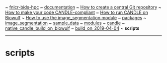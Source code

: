 ~ [fnlcr-bids-hpc](https://cbiit.github.io/fnlcr-bids-hpc)
  ~ [documentation](https://cbiit.github.io/fnlcr-bids-hpc/documentation)
    ~ [How to create a central Git repository](https://cbiit.github.io/fnlcr-bids-hpc/documentation/how_to_create_a_central_git_repo)
    ~ [How to make your code CANDLE-compliant](https://cbiit.github.io/fnlcr-bids-hpc/documentation/how_to_make_your_code_candle_compliant)
    ~ [How to run CANDLE on Biowulf](https://cbiit.github.io/fnlcr-bids-hpc/documentation/how_to_run_candle_on_biowulf)
  ~ [How to use the image_segmentation module](https://cbiit.github.io/fnlcr-bids-hpc/image_segmentation)
    ~ [packages](https://cbiit.github.io/fnlcr-bids-hpc/image_segmentation/packages)
      ~ [image_segmentation](https://cbiit.github.io/fnlcr-bids-hpc/image_segmentation/packages/image_segmentation)
    ~ [sample_data](https://cbiit.github.io/fnlcr-bids-hpc/image_segmentation/sample_data)
  ~ [modules](https://cbiit.github.io/fnlcr-bids-hpc/modules)
    ~ [candle](https://cbiit.github.io/fnlcr-bids-hpc/modules/candle)
  ~ [native_candle_build_on_biowulf](https://cbiit.github.io/fnlcr-bids-hpc/native_candle_build_on_biowulf)
    ~ [build_on_2019-04-04](https://cbiit.github.io/fnlcr-bids-hpc/native_candle_build_on_biowulf/build_on_2019-04-04)
  ~ **scripts**


---

# scripts
